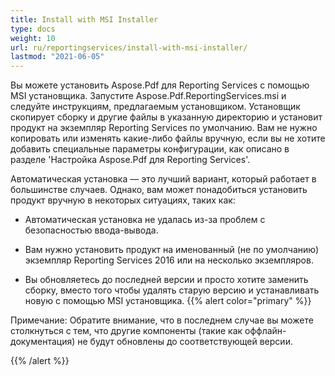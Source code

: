 ```yaml
---
title: Install with MSI Installer
type: docs
weight: 10
url: ru/reportingservices/install-with-msi-installer/
lastmod: "2021-06-05"
---
```


Вы можете установить Aspose.Pdf для Reporting Services с помощью MSI установщика. Запустите Aspose.Pdf.ReportingServices.msi и следуйте инструкциям, предлагаемым установщиком. Установщик скопирует сборку и другие файлы в указанную директорию и установит продукт на экземпляр Reporting Services по умолчанию. Вам не нужно копировать или изменять какие-либо файлы вручную, если вы не хотите добавить специальные параметры конфигурации, как описано в разделе 'Настройка Aspose.Pdf для Reporting Services'.

Автоматическая установка — это лучший вариант, который работает в большинстве случаев. Однако, вам может понадобиться установить продукт вручную в некоторых ситуациях, таких как:

- Автоматическая установка не удалась из-за проблем с безопасностью ввода-вывода.
- Вам нужно установить продукт на именованный (не по умолчанию) экземпляр Reporting Services 2016 или на несколько экземпляров.

- Вы обновляетесь до последней версии и просто хотите заменить сборку, вместо того чтобы удалять старую версию и устанавливать новую с помощью MSI установщика.
{{% alert color="primary" %}}

Примечание: Обратите внимание, что в последнем случае вы можете столкнуться с тем, что другие компоненты (такие как оффлайн-документация) не будут обновлены до соответствующей версии.

{{% /alert %}}